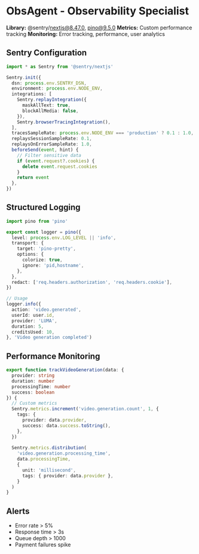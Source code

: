 # ObsAgent - Observability Specialist
**Library:** @sentry/nextjs@8.47.0, pino@9.5.0
**Metrics:** Custom performance tracking
**Monitoring:** Error tracking, performance, user analytics

## Sentry Configuration
```typescript
import * as Sentry from '@sentry/nextjs'

Sentry.init({
  dsn: process.env.SENTRY_DSN,
  environment: process.env.NODE_ENV,
  integrations: [
    Sentry.replayIntegration({
      maskAllText: true,
      blockAllMedia: false,
    }),
    Sentry.browserTracingIntegration(),
  ],
  tracesSampleRate: process.env.NODE_ENV === 'production' ? 0.1 : 1.0,
  replaysSessionSampleRate: 0.1,
  replaysOnErrorSampleRate: 1.0,
  beforeSend(event, hint) {
    // Filter sensitive data
    if (event.request?.cookies) {
      delete event.request.cookies
    }
    return event
  },
})
```

## Structured Logging
```typescript
import pino from 'pino'

export const logger = pino({
  level: process.env.LOG_LEVEL || 'info',
  transport: {
    target: 'pino-pretty',
    options: {
      colorize: true,
      ignore: 'pid,hostname',
    },
  },
  redact: ['req.headers.authorization', 'req.headers.cookie'],
})

// Usage
logger.info({
  action: 'video.generated',
  userId: user.id,
  provider: 'LUMA',
  duration: 5,
  creditsUsed: 10,
}, 'Video generation completed')
```

## Performance Monitoring
```typescript
export function trackVideoGeneration(data: {
  provider: string
  duration: number
  processingTime: number
  success: boolean
}) {
  // Custom metrics
  Sentry.metrics.increment('video.generation.count', 1, {
    tags: {
      provider: data.provider,
      success: data.success.toString(),
    },
  })
  
  Sentry.metrics.distribution(
    'video.generation.processing_time',
    data.processingTime,
    {
      unit: 'millisecond',
      tags: { provider: data.provider },
    }
  )
}
```

## Alerts
- Error rate > 5%
- Response time > 3s
- Queue depth > 1000
- Payment failures spike